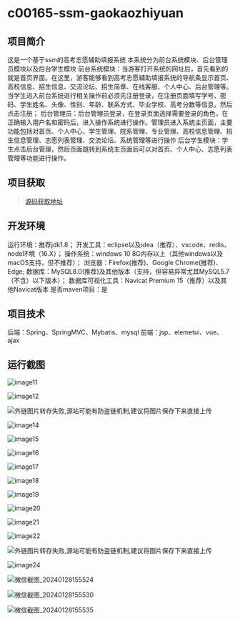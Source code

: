 # c00165-ssm-gaokaozhiyuan

## 项目简介
这是一个基于ssm的高考志愿辅助填报系统
本系统分为前台系统模块、后台管理员模块以及后台学生模块
前台系统模块：当游客打开系统的网址后，首先看到的就是首页界面。在这里，游客能够看到高考志愿辅助填报系统的导航条显示首页、高校信息、招生信息、交流论坛、招生简章、在线客服、个人中心、后台管理等。当学生进入前台系统进行相关操作前必须先注册登录，在注册页面填写学号、密码、学生姓名、头像、性别、年龄、联系方式、毕业学校、高考分数等信息，然后点击注册；
后台管理员：后台管理员登录，在登录页面选择需要登录的角色，在正确输入用户名和密码后，进入操作系统进行操作。管理员进入系统主页面，主要功能包括对首页、个人中心、学生管理、院系管理、专业管理、高校信息管理、招生信息管理、志愿列表管理、交流论坛、系统管理等进行操作
后台学生模块：学生点击后台管理，然后页面跳转到系统主页面后可以对首页、个人中心、志愿列表管理等功能进行操作。


## 项目获取
> [源码获取地址](http://www.manoncode.cn/details?id=165)

## 开发环境

运行环境：推荐jdk1.8；
开发工具：eclipse以及idea（推荐）、vscode、redis、node环境（16.X）；
操作系统：windows 10 8G内存以上（其他windows以及macOS支持，但不推荐）；
浏览器：Firefox(推荐)、Google Chrome(推荐)、Edge;
数据库：MySQL8.0(推荐)及其他版本（支持，但容易异常尤其MySQL5.7（不含）以下版本）；
数据库可视化工具：Navicat Premium 15（推荐）以及其他Navicat版本
是否maven项目：是

## 项目技术
 
后端：Spring、SpringMVC、Mybatis、mysql
前端：jsp、elemetui、vue、ajax


## 运行截图


 ![image11](https://img-blog.csdnimg.cn/img_convert/d66af68efb70f2cd91efff816fb918c5.png)

 ![image12](https://img-blog.csdnimg.cn/img_convert/1e102276d80efcf54e10b03a25514fbd.png)

 ![外链图片转存失败,源站可能有防盗链机制,建议将图片保存下来直接上传](https://img-home.csdnimg.cn/images/20230724024159.png?origin_url=http%3A%2F%2Fmanoncode.cn%2Fsyshop%2Fprofile%2Fupload%2F2024%2F01%2F28%2F20240128155547A431.png&pos_id=img-Rmi6coMQ-1706447397997)

 ![image14](https://img-blog.csdnimg.cn/img_convert/15818bc5eed170eb98841bf61299bfbb.png)

 ![image15](https://img-blog.csdnimg.cn/img_convert/8bb9434dbf374043007c253199c5ae4d.png)

 ![image16](https://img-blog.csdnimg.cn/img_convert/5337ff15cdb70c3b7376180db45dd273.png)

 
 ![image17](https://img-blog.csdnimg.cn/img_convert/2a128ac2579a942f529ef129447a5361.png)

 ![image18](https://img-blog.csdnimg.cn/img_convert/f8797ccc79acf5b6f3f2eca3de1cb178.png)

 ![image19](https://img-blog.csdnimg.cn/img_convert/7b89826105c8dab4c569e7de9ea0e917.png)

 ![image20](https://img-blog.csdnimg.cn/img_convert/a42b3b8ff11841a508fb52fd7898201b.png)

 ![image21](https://img-blog.csdnimg.cn/img_convert/879a59159bdd30b7434ef7cc9f352064.png)

 ![image22](https://img-blog.csdnimg.cn/img_convert/d368564a68f546a7fd5b4dc2968835f1.png)

 ![外链图片转存失败,源站可能有防盗链机制,建议将图片保存下来直接上传](https://img-home.csdnimg.cn/images/20230724024159.png?origin_url=http%3A%2F%2Fmanoncode.cn%2Fsyshop%2Fprofile%2Fupload%2F2024%2F01%2F28%2F20240128155547A441.png&pos_id=img-eK2kJZbv-1706447398002)

 ![image24](https://img-blog.csdnimg.cn/img_convert/8a13695145109be98175dfb31bad0344.png)

 ![微信截图_20240128155524](https://img-blog.csdnimg.cn/img_convert/487342c5e452a479611a945a13769992.png)

 ![微信截图_20240128155530](https://img-blog.csdnimg.cn/img_convert/7ab5bf7784d91a759239c11bc0c87697.png)

 ![微信截图_20240128155535](https://img-blog.csdnimg.cn/img_convert/8338de10a15d71e6dd569d6f364a98fb.png)
